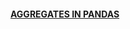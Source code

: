 #### [AGGREGATES IN PANDAS](https://www.codecademy.com/courses/data-processing-pandas/lessons/pandas-aggregates/exercises/intro-aggregates)
